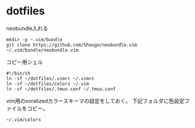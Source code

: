 dotfiles
========

neobundle入れる

    mkdir -p ~.vim/bundle
    git clone https://github.com/Shougo/neobundle.vim ~/.vim/bundle/neobundle.vim
    
コピー用シェル

    #!/bin/sh
    ln -sf ~/dotfiles/.vimrc ~/.vimrc
    ln -sf ~/dotfiles/colors ~/.vim
    ln -sf ~/dotfiles/.tmux.conf ~/.tmux.conf

vim用のsoralizedカラースキーマの設定をしておく。
下記フォルダに色設定ファイルをコピー。

    ~/.vim/colors
    

